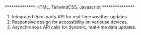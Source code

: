 ************** HTML, TailwindCSS, Javascript ***************
1. Integrated third-party API for real-time weather updates.
2. Responsive design for accessibility on variouse devices.
3. Asynchronous API calls for dynamic, real-time data updates.
